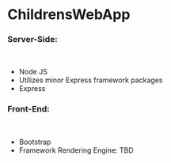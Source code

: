 # ChildrensWebApp

<h3>Server-Side:</h3><br>
<ul>
  <li>Node JS</li>
   <li>Utilizes minor Express framework packages</li>
  <li>Express</li>
</ul>


<h3>Front-End:</h3><br>
<ul>
  <li>Bootstrap</li>
   <li>Framework Rendering Engine: TBD</li>
</ul>
